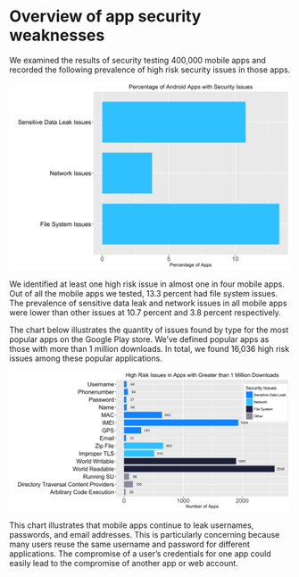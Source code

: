 # Overview of app security weaknesses

We examined the results of security testing 400,000 mobile apps and recorded the following prevalence of high risk security issues in those apps.

![](assets\03_Overview.png)

We identified at least one high risk issue in almost one in four mobile apps. Out of all the mobile apps we tested, 13.3 percent had file system issues. The prevalence of sensitive data leak and network issues in all mobile apps were lower than other issues at 10.7 percent and 3.8 percent respectively.

The chart below illustrates the quantity of issues found by type for the most popular apps on the Google Play store. We’ve defined popular apps as those with more than 1 million downloads. In total, we found 16,036 high risk issues among these popular applications.

![](assets\1MillionApps-3.png)

This chart illustrates that mobile apps continue to leak usernames, passwords, and email addresses. This is particularly concerning because many users reuse the same username and password for different applications. The compromise of a user’s credentials for one app could easily lead to the compromise of another app or web account.
